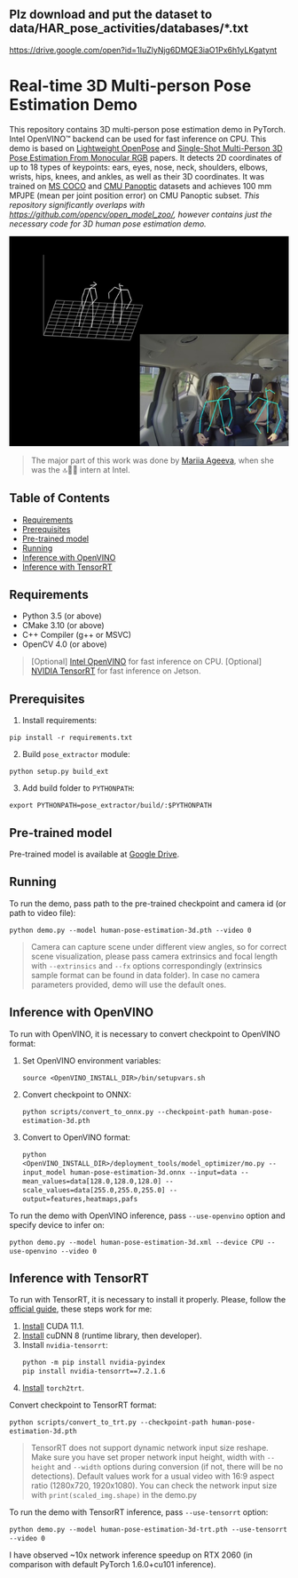 ## Plz download and put the dataset to data/HAR_pose_activities/databases/*.txt
https://drive.google.com/open?id=1IuZlyNjg6DMQE3iaO1Px6h1yLKgatynt
# Real-time 3D Multi-person Pose Estimation Demo

This repository contains 3D multi-person pose estimation demo in PyTorch. Intel OpenVINO&trade; backend can be used for fast inference on CPU. This demo is based on [Lightweight OpenPose](https://arxiv.org/pdf/1811.12004.pdf) and [Single-Shot Multi-Person 3D Pose Estimation From Monocular RGB](https://arxiv.org/pdf/1712.03453.pdf) papers. It detects 2D coordinates of up to 18 types of keypoints: ears, eyes, nose, neck, shoulders, elbows, wrists, hips, knees, and ankles, as well as their 3D coordinates. It was trained on [MS COCO](http://cocodataset.org/#home) and [CMU Panoptic](http://domedb.perception.cs.cmu.edu/) datasets and achieves 100 mm MPJPE (mean per joint position error) on CMU Panoptic subset. *This repository significantly overlaps with https://github.com/opencv/open_model_zoo/, however contains just the necessary code for 3D human pose estimation demo.*

<p align="center">
  <img src="data/human_pose_estimation_3d_demo.jpg" />
</p>

> The major part of this work was done by [Mariia Ageeva](https://github.com/marrmar), when she was the :top::rocket::fire: intern at Intel.

## Table of Contents

* [Requirements](#requirements)
* [Prerequisites](#prerequisites)
* [Pre-trained model](#pre-trained-model)
* [Running](#running)
* [Inference with OpenVINO](#inference-openvino)
* [Inference with TensorRT](#inference-tensorrt)

## Requirements
* Python 3.5 (or above)
* CMake 3.10 (or above)
* C++ Compiler (g++ or MSVC)
* OpenCV 4.0 (or above)

> [Optional] [Intel OpenVINO](https://software.intel.com/en-us/openvino-toolkit) for fast inference on CPU.
> [Optional] [NVIDIA TensorRT](https://docs.nvidia.com/deeplearning/tensorrt/install-guide/index.html) for fast inference on Jetson.

## Prerequisites
1. Install requirements:
```
pip install -r requirements.txt
```
2. Build `pose_extractor` module:
```
python setup.py build_ext
```
3. Add build folder to `PYTHONPATH`:
```
export PYTHONPATH=pose_extractor/build/:$PYTHONPATH
```

## Pre-trained model <a name="pre-trained-model"/>

Pre-trained model is available at [Google Drive](https://drive.google.com/file/d/1niBUbUecPhKt3GyeDNukobL4OQ3jqssH/view?usp=sharing).

## Running

To run the demo, pass path to the pre-trained checkpoint and camera id (or path to video file):
```
python demo.py --model human-pose-estimation-3d.pth --video 0
```
> Camera can capture scene under different view angles, so for correct scene visualization, please pass camera extrinsics and focal length with `--extrinsics` and `--fx` options correspondingly (extrinsics sample format can be found in data folder). In case no camera parameters provided, demo will use the default ones.

## Inference with OpenVINO <a name="inference-openvino"/>

To run with OpenVINO, it is necessary to convert checkpoint to OpenVINO format:
1. Set OpenVINO environment variables:
    ```
	source <OpenVINO_INSTALL_DIR>/bin/setupvars.sh
	```
2. Convert checkpoint to ONNX:
    ```
	python scripts/convert_to_onnx.py --checkpoint-path human-pose-estimation-3d.pth
	```
3. Convert to OpenVINO format:
    ```
	python <OpenVINO_INSTALL_DIR>/deployment_tools/model_optimizer/mo.py --input_model human-pose-estimation-3d.onnx --input=data --mean_values=data[128.0,128.0,128.0] --scale_values=data[255.0,255.0,255.0] --output=features,heatmaps,pafs
	```

To run the demo with OpenVINO inference, pass `--use-openvino` option and specify device to infer on:
```
python demo.py --model human-pose-estimation-3d.xml --device CPU --use-openvino --video 0
```

## Inference with TensorRT <a name="inference-tensorrt"/>

To run with TensorRT, it is necessary to install it properly. Please, follow the [official guide](https://docs.nvidia.com/deeplearning/tensorrt/install-guide/index.html), these steps work for me:
1. [Install](https://developer.nvidia.com/cuda-downloads) CUDA 11.1.
2. [Install](https://developer.nvidia.com/cudnn) cuDNN 8 (runtime library, then developer).
3. Install `nvidia-tensorrt`:
    ```
    python -m pip install nvidia-pyindex
    pip install nvidia-tensorrt==7.2.1.6
    ```
4. [Install](https://github.com/NVIDIA-AI-IOT/torch2trt) `torch2trt`.

Convert checkpoint to TensorRT format:
```
python scripts/convert_to_trt.py --checkpoint-path human-pose-estimation-3d.pth
```
> TensorRT does not support dynamic network input size reshape.
  Make sure you have set proper network input height, width with `--height` and `--width` options during conversion (if not, there will be no detections).
  Default values work for a usual video with 16:9 aspect ratio (1280x720, 1920x1080).
  You can check the network input size with `print(scaled_img.shape)` in the demo.py

To run the demo with TensorRT inference, pass `--use-tensorrt` option:
```
python demo.py --model human-pose-estimation-3d-trt.pth --use-tensorrt --video 0
```

I have observed ~10x network inference speedup on RTX 2060 (in comparison with default PyTorch 1.6.0+cu101 inference).
